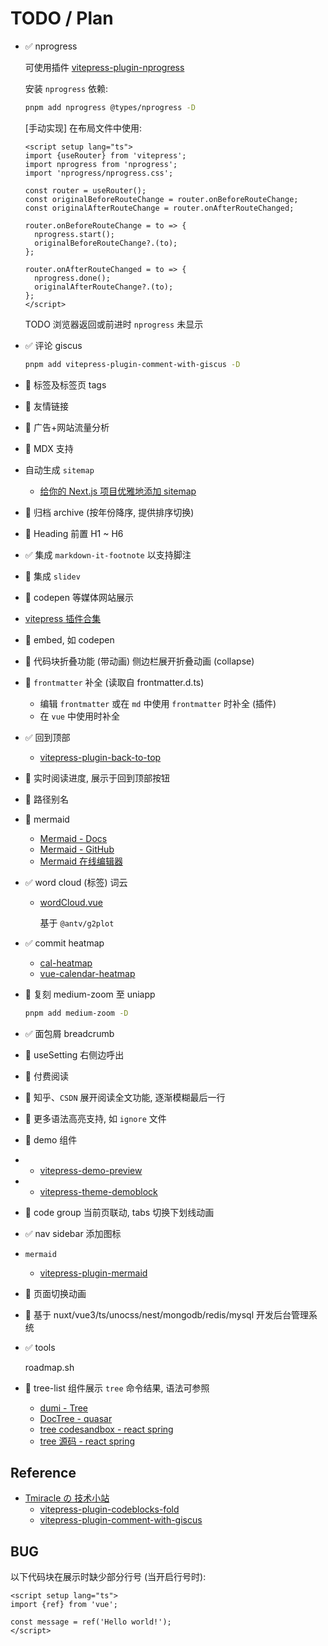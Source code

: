# TODO / Plan

- ✅ nprogress

  可使用插件 [vitepress-plugin-nprogress](https://github.com/ZhongxuYang/vitepress-plugin-nprogress)

  安装 `nprogress` 依赖:

  ```bash
  pnpm add nprogress @types/nprogress -D
  ```

  [手动实现] 在布局文件中使用:

  ```vue twoslash
  <script setup lang="ts">
  import {useRouter} from 'vitepress';
  import nprogress from 'nprogress';
  import 'nprogress/nprogress.css';

  const router = useRouter();
  const originalBeforeRouteChange = router.onBeforeRouteChange;
  const originalAfterRouteChange = router.onAfterRouteChanged;

  router.onBeforeRouteChange = to => {
    nprogress.start();
    originalBeforeRouteChange?.(to);
  };

  router.onAfterRouteChanged = to => {
    nprogress.done();
    originalAfterRouteChange?.(to);
  };
  </script>
  ```

  TODO 浏览器返回或前进时 `nprogress` 未显示

- ✅ 评论 giscus

  ```bash
  pnpm add vitepress-plugin-comment-with-giscus -D
  ```

- 🚧 标签及标签页 tags
- 🚧 友情链接
- 🚧 广告+网站流量分析
- 🚧 MDX 支持
- 自动生成 `sitemap`

  - [给你的 Next.js 项目优雅地添加 sitemap](https://chodocs.cn/nextjs/sitemap/)

- 🚧 归档 archive (按年份降序, 提供排序切换)
- 🚧 Heading 前置 H1 ~ H6
- ✅ 集成 `markdown-it-footnote` 以支持脚注
- 🚧 集成 `slidev`
- 🚧 codepen 等媒体网站展示
- [vitepress 插件合集](https://chodocs.cn/program/vitepress-plugin/)
- 🚧 embed, 如 codepen
- 🚧 代码块折叠功能 (带动画) 侧边栏展开折叠动画 (collapse)
- 🚧 `frontmatter` 补全 (读取自 frontmatter.d.ts)
  - 编辑 `frontmatter` 或在 `md` 中使用 `frontmatter` 时补全 (插件)
  - 在 `vue` 中使用时补全
- ✅ 回到顶部

  - [vitepress-plugin-back-to-top](https://github.com/wehuss/vitepress-plugin-back-to-top)

- 🚧 实时阅读进度, 展示于回到顶部按钮
- 🚧 路径别名
- 🚧 mermaid

  - [Mermaid - Docs](https://mermaid.js.org/)
  - [Mermaid - GitHub](https://github.com/mermaid-js/mermaid)
  - [Mermaid 在线编辑器](https://mermaid.live)

- ✅ word cloud (标签) 词云

  - [wordCloud.vue](https://github.com/yqchilde/yqchilde.github.io/blob/825854e3318298f7d67aab5bcc76f6b0f3dab1d8/.vitepress/theme/components/wordCloud.vue)

    基于 `@antv/g2plot`

- ✅ commit heatmap

  - [cal-heatmap](https://github.com/wa0x6e/cal-heatmap)
  - [vue-calendar-heatmap](https://github.com/julienr114/vue-calendar-heatmap)

- 🚧 复刻 medium-zoom 至 uniapp

  ```bash
  pnpm add medium-zoom -D
  ```

- ✅ 面包屑 breadcrumb
- 🚧 useSetting 右侧边呼出
- 🚧 付费阅读
- 🚧 知乎、`CSDN` 展开阅读全文功能, 逐渐模糊最后一行
- 🚧 更多语法高亮支持, 如 `ignore` 文件
- 🚧 demo 组件
- - [vitepress-demo-preview](https://github.com/flingyp/vitepress-demo-preview)
- - [vitepress-theme-demoblock](https://github.com/xinlei3166/vitepress-theme-demoblock/tree/main)
- 🚧 code group 当前页联动, tabs 切换下划线动画
- ✅ nav sidebar 添加图标
- `mermaid`

  - [vitepress-plugin-mermaid](https://emersonbottero.github.io/vitepress-plugin-mermaid/)

- 🚧 页面切换动画
- 🚧 基于 nuxt/vue3/ts/unocss/nest/mongodb/redis/mysql 开发后台管理系统
- ✅ tools

  roadmap.sh

- 🚧 tree-list 组件展示 `tree` 命令结果, 语法可参照

  - [dumi - Tree](https://d.umijs.org/guide/markdown#tree)
  - [DocTree - quasar](https://github.com/quasarframework/quasar/blob/dev/docs/src/components/DocTree.vue)
  - [tree codesandbox - react spring](https://codesandbox.io/s/nlzui)
  - [tree 源码 - react spring](https://github.com/pmndrs/react-spring/tree/main/demo/src/sandboxes/tree)

## Reference

- [Tmiracle の 技术小站](https://blog.namichong.com/)
  - [vitepress-plugin-codeblocks-fold](https://github.com/T-miracle/vitepress-plugin-codeblocks-fold)
  - [vitepress-plugin-comment-with-giscus](https://github.com/T-miracle/vitepress-plugin-comment-with-giscus)

## BUG

以下代码块在展示时缺少部分行号 (当开启行号时):

```vue twoslash :line-numbers
<script setup lang="ts">
import {ref} from 'vue';

const message = ref('Hello world!');
</script>
```
